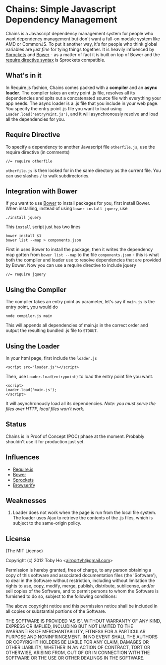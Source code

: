 Chains: Simple Javascript Dependency Management
===============================================

Chains is a Javascript dependency management system for people who want dependency management but don't want a full-on module system like AMD or CommonJS. To put it another way, it's for people who think global variables are *just fine* for tying things together. It is heavily influenced by [Sprockets](https://github.com/sstephenson/sprockets) and [Bower](https://github.com/twitter/bower) - as a matter of fact it is built on top of Bower and the [require directive syntax](https://github.com/sstephenson/sprockets#the-directive-processor) is Sprockets compatible.

What's in it
------------

In Require.js fashion, Chains comes packed with a **compiler** and an **async loader**. The compiler takes an entry point .js file, resolves all its dependencies and spits out a concatenated source file with everything your app needs. The async loader is a .js file that you include in your web page. You specify the entry point .js file you want to load using `Loader.load('entryPoint.js')`, and it will  asynchronously resolve and load all the dependencies for you.

Require Directive
-----------------

To specify a dependency to another Javascript file `otherfile.js`, use the require directive (in comments)

    //= require otherfile

`otherfile.js` is then looked for in the same directory as the current file. You can use slashes `/` to walk subdirectories.

Integration with Bower
----------------------

If you want to use [Bower](https://github.com/twitter/bower) to install packages for you, first install Bower. When installing, instead of using `bower install jquery`, use

    ./install jquery

This `install` script just has two lines

    bower install $1
    bower list --map > components.json

First in uses Bower to install the package, then it writes the dependency map gotten from `bower list --map` to the file `components.json` - this is what both the compiler and loader use to resolve dependencies that are provided by Bower. Now you can use a require directive to include jquery

    //= require jquery

Using the Compiler
------------------

The compiler takes an entry point as parameter, let's say if `main.js` is the entry point, you would do

    node compiler.js main

This will appends all dependencies of main.js in the correct order and output the resulting bundled .js file to `STDOUT`.

Using the Loader
----------------

In your html page, first include the `loader.js`

    <script src="loader.js"></script>

Then, use `Loader.load(entrypoint)` to load the entry point file you want.

    <script>
    Loader.load('main.js');
    </script>

It will asynchronously load all its dependencies. *Note: you must serve the files over HTTP, local files won't work.*

Status
------

Chains is in Proof of Concept (POC) phase at the moment. Probably shouldn't use it for production just yet.

Influences
----------

* [Require.js](http://requirejs.org/)
* [Bower](https://github.com/twitter/bower)
* [Sprockets](https://github.com/sstephenson/sprockets)
* [Browserify](https://github.com/substack/node-browserify)

Weaknesses
----------

1. Loader does not work when the page is run from the local file system. The loader uses Ajax to retrieve the contents of the .js files, which is subject to the same-origin policy.

License
-------

(The MIT License)

Copyright (c) 2012 Toby Ho &lt;airportyh@gmail.com&gt;

Permission is hereby granted, free of charge, to any person obtaining a copy of this software and associated documentation files (the 'Software'), to deal in the Software without restriction, including without limitation the rights to use, copy, modify, merge, publish, distribute, sublicense, and/or sell copies of the Software, and to permit persons to whom the Software is furnished to do so, subject to the following conditions:

The above copyright notice and this permission notice shall be included in all copies or substantial portions of the Software.

THE SOFTWARE IS PROVIDED 'AS IS', WITHOUT WARRANTY OF ANY KIND, EXPRESS OR IMPLIED, INCLUDING BUT NOT LIMITED TO THE WARRANTIES OF MERCHANTABILITY, FITNESS FOR A PARTICULAR PURPOSE AND NONINFRINGEMENT. IN NO EVENT SHALL THE AUTHORS OR COPYRIGHT HOLDERS BE LIABLE FOR ANY CLAIM, DAMAGES OR OTHER LIABILITY, WHETHER IN AN ACTION OF CONTRACT, TORT OR OTHERWISE, ARISING FROM, OUT OF OR IN CONNECTION WITH THE SOFTWARE OR THE USE OR OTHER DEALINGS IN THE SOFTWARE.
